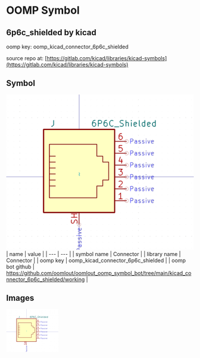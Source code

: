 # OOMP Symbol  
## 6p6c_shielded  by kicad  
  
oomp key: oomp_kicad_connector_6p6c_shielded  
  
source repo at: [https://gitlab.com/kicad/libraries/kicad-symbols](https://gitlab.com/kicad/libraries/kicad-symbols)  
## Symbol  
  
[![working.png](working_600.png)](working.png)  
| name | value | 
| --- | --- | 
| symbol name | Connector | 
| library name | Connector | 
| oomp key | oomp_kicad_connector_6p6c_shielded | 
| oomp bot github | https://github.com/oomlout/oomlout_oomp_symbol_bot/tree/main/kicad_connector_6p6c_shielded/working | 
## Images  
  
[![working.png](working_140.png)](working.png)  
